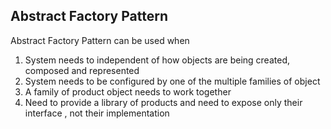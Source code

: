 ## Abstract Factory Pattern

Abstract Factory Pattern can be used when

1. System needs to independent of how objects are being created, composed and represented
2. System needs to be configured by one of the multiple families of object
3. A family of product object needs to work together
4. Need to provide a library of products and need to expose only their interface , not their implementation


